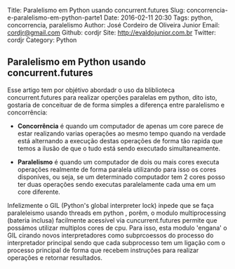 Title: Paralelismo em Python usando concurrent.futures
Slug: concorrencia-e-paralelismo-em-python-parte1
Date: 2016-02-11 20:30
Tags: python, concorrencia, paralelismo
Author: José Cordeiro de Oliveira Junior
Email:  cordjr@gmail.com
Github: cordjr
Site: http://evaldojunior.com.br
Twitter: cordjr
Category: Python

Paralelismo em Python usando concurrent.futures
----------------------------------------
Esse artigo tem por objétivo abordadr o uso da bliblioteca concurrent.futures para realizar operções paralelas em python, dito isto, gostaria de conceituar de de forma simples a diferença entre paralelismo e concorrência:

 - **Concorrência** é quando um computador de apenas um core parece de estar realizando varias operações ao mesmo tempo quando na verdade está alternando a execução destas operações de forma tão rapida que temos a ilusão de que o tudo está sendo executado simultaneamente.

 - **Paralelismo** é quando um computador de dois ou mais cores executa operações realmente de forma paralela utilizando para isso os cores disponíves, ou seja, se um determinado computador tem 2 cores posso ter duas operações sendo executas paralelamente cada uma em um core diferente.

 Infelizmente o GIL (Python's global interpreter lock) inpede que se faça paraleleismo usando threads em python , porêm, o modulo multiprocessing (bateria inclusa) facilmente acessível via cuncurrent.futures permite que possámos utilizar multiplos cores de cpu. Para isso, esta modulo 'engana' o GIL cirando novos interpretadores como subprcoessos do processo do interpretador principal sendo que cada subprocesso tem um ligação com o processo principal de forma que recebem instruções para realizar operações e retornar resultados.





